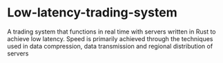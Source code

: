 # Low-latency-trading-system
A trading system that functions in real time with servers written in Rust to achieve low latency. Speed is primarily achieved through the techniques used in data compression, data transmission and regional distribution of servers
